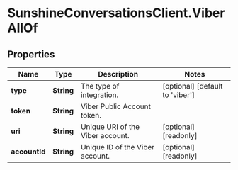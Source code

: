# SunshineConversationsClient.ViberAllOf

## Properties

Name | Type | Description | Notes
------------ | ------------- | ------------- | -------------
**type** | **String** | The type of integration. | [optional] [default to &#39;viber&#39;]
**token** | **String** | Viber Public Account token. | 
**uri** | **String** | Unique URI of the Viber account. | [optional] [readonly] 
**accountId** | **String** | Unique ID of the Viber account. | [optional] [readonly] 


